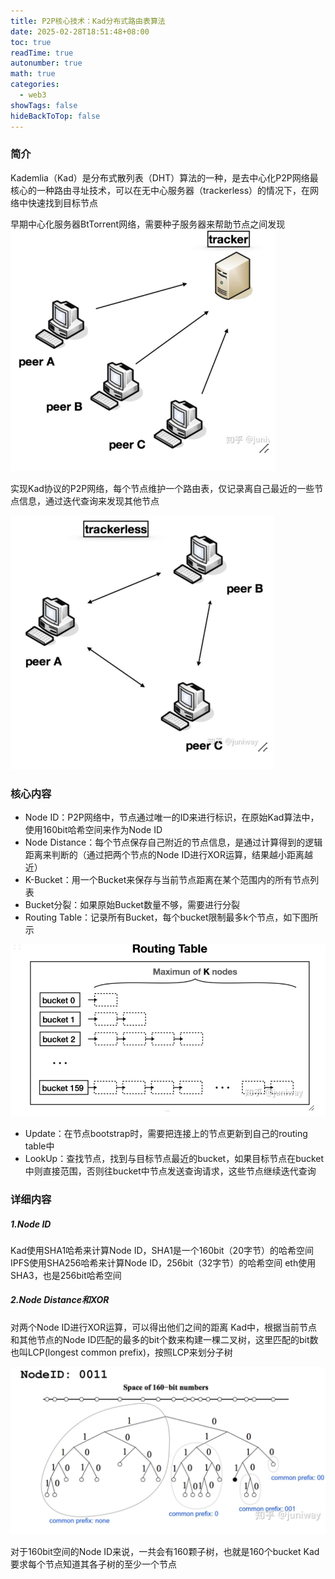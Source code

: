 ```yaml
---
title: P2P核心技术：Kad分布式路由表算法
date: 2025-02-28T18:51:48+08:00
toc: true
readTime: true
autonumber: true
math: true
categories:
  - web3
showTags: false
hideBackToTop: false
---
```

### 简介
Kademlia（Kad）是分布式散列表（DHT）算法的一种，是去中心化P2P网络最核心的一种路由寻址技术，可以在无中心服务器（trackerless）的情况下，在网络中快速找到目标节点

早期中心化服务器BtTorrent网络，需要种子服务器来帮助节点之间发现
![image-20252285241628.png](images/P2P%E6%A0%B8%E5%BF%83%E6%8A%80%E6%9C%AF%EF%BC%9AKad%E5%88%86%E5%B8%83%E5%BC%8F%E8%B7%AF%E7%94%B1%E8%A1%A8%E7%AE%97%E6%B3%95/image-20252285241628.png)

实现Kad协议的P2P网络，每个节点维护一个路由表，仅记录离自己最近的一些节点信息，通过迭代查询来发现其他节点

![image-2025228534197.png](images/P2P%E6%A0%B8%E5%BF%83%E6%8A%80%E6%9C%AF%EF%BC%9AKad%E5%88%86%E5%B8%83%E5%BC%8F%E8%B7%AF%E7%94%B1%E8%A1%A8%E7%AE%97%E6%B3%95/image-2025228534197.png)
### 核心内容

- Node ID：P2P网络中，节点通过唯一的ID来进行标识，在原始Kad算法中，使用160bit哈希空间来作为Node ID
- Node Distance：每个节点保存自己附近的节点信息，是通过计算得到的逻辑距离来判断的（通过把两个节点的Node ID进行XOR运算，结果越小距离越近）
- K-Bucket：用一个Bucket来保存与当前节点距离在某个范围内的所有节点列表
- Bucket分裂：如果原始Bucket数量不够，需要进行分裂
- Routing Table：记录所有Bucket，每个bucket限制最多k个节点，如下图所示

![image-20252285349459.png](images/P2P%E6%A0%B8%E5%BF%83%E6%8A%80%E6%9C%AF%EF%BC%9AKad%E5%88%86%E5%B8%83%E5%BC%8F%E8%B7%AF%E7%94%B1%E8%A1%A8%E7%AE%97%E6%B3%95/image-20252285349459.png)

- Update：在节点bootstrap时，需要把连接上的节点更新到自己的routing table中
- LookUp：查找节点，找到与目标节点最近的bucket，如果目标节点在bucket中则直接范围，否则往bucket中节点发送查询请求，这些节点继续迭代查询

### 详细内容

##### 1.Node ID
Kad使用SHA1哈希来计算Node ID，SHA1是一个160bit（20字节）的哈希空间
IPFS使用SHA256哈希来计算Node ID，256bit（32字节）的哈希空间
eth使用SHA3，也是256bit哈希空间

##### 2.Node Distance和XOR
对两个Node ID进行XOR运算，可以得出他们之间的距离
Kad中，根据当前节点和其他节点的Node ID匹配的最多的bit个数来构建一棵二叉树，这里匹配的bit数也叫LCP(longest common prefix)，按照LCP来划分子树

![image-20252285458639.png](images/P2P%E6%A0%B8%E5%BF%83%E6%8A%80%E6%9C%AF%EF%BC%9AKad%E5%88%86%E5%B8%83%E5%BC%8F%E8%B7%AF%E7%94%B1%E8%A1%A8%E7%AE%97%E6%B3%95/image-20252285458639.png)

对于160bit空间的Node ID来说，一共会有160颗子树，也就是160个bucket
Kad要求每个节点知道其各子树的至少一个节点